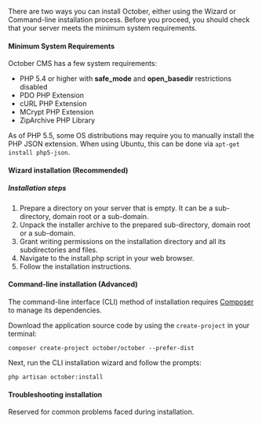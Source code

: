 There are two ways you can install October, either using the Wizard or Command-line installation process. Before you proceed, you should check that your server meets the minimum system requirements.

#### Minimum System Requirements

October CMS has a few system requirements:

* PHP 5.4 or higher with **safe_mode** and **open_basedir** restrictions disabled
* PDO PHP Extension
* cURL PHP Extension
* MCrypt PHP Extension
* ZipArchive PHP Library

As of PHP 5.5, some OS distributions may require you to manually install the PHP JSON extension. When using Ubuntu, this can be done via ``apt-get install php5-json``.

#### Wizard installation (Recommended)

##### Installation steps

1. Prepare a directory on your server that is empty. It can be a sub-directory, domain root or a sub-domain.
2. Unpack the installer archive to the prepared sub-directory, domain root or a sub-domain.
3. Grant writing permissions on the installation directory and all its subdirectories and files.
4. Navigate to the install.php script in your web browser.
5. Follow the installation instructions.

#### Command-line installation (Advanced)

The command-line interface (CLI) method of installation requires [Composer](http://getcomposer.org/) to manage its dependencies.

Download the application source code by using the `create-project` in your terminal:

```
composer create-project october/october --prefer-dist
```

Next, run the CLI installation wizard and follow the prompts:

```
php artisan october:install
```

#### Troubleshooting installation

Reserved for common problems faced during installation.